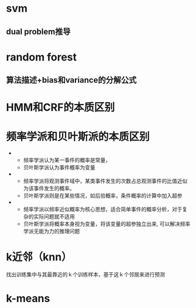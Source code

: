 


# svm

## dual problem推导




# random forest

## 算法描述+bias和variance的分解公式


# HMM和CRF的本质区别

# 频率学派和贝叶斯派的本质区别

- * 频率学派认为某一事件的概率是常量，
  * 贝叶斯学派认为事件概率为变量
- * 频率学派将观测事件域中，某类事件发生的次数占总观测事件的比值近似为该事件发生的概率。
  * 贝叶斯学派则是在某些情况，如后验概率，条件概率的计算中加入超参
- * 频率学派以频率近似概率为核心思想，适合简单事件的概率分析，对于复杂的实际问题就不适用
  * 贝叶斯学派将概率本身视为变量，将该变量的超参独立出来, 可以解决频率学派无能为力的推理问题

# k近邻（knn）
找出训练集中与其最靠近的ｋ个训练样本，基于这ｋ个邻居来进行预测

# k-means



